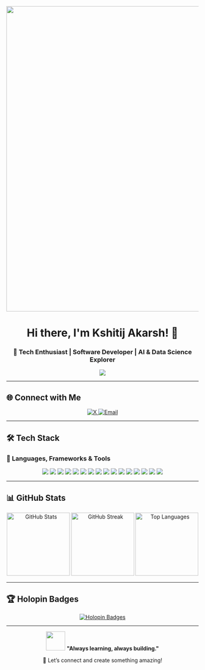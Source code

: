 <!-- Banner -->
<p align="center">
  <img src="https://user-images.githubusercontent.com/74038190/251003973-3a8f97f1-95b2-4e42-a9a6-3c3672d17b52.gif" width="800px">
</p>

<h1 align="center"> 
  Hi there, I'm Kshitij Akarsh! 👋  
</h1>
<h3 align="center">🚀 Tech Enthusiast | Software Developer | AI & Data Science Explorer</h3>

<p align="center">
  <img src="https://readme-typing-svg.herokuapp.com?color=%2300F700&size=22&center=true&vCenter=true&width=500&lines=Welcome+to+my+GitHub+profile!;Coding+is+an+art!;Always+learning+%26+building!" />
</p>

---

## 🌐 Connect with Me  
<p align="center">
  <a href="https://x.com/kshitijakarsh">
    <img src="https://img.shields.io/badge/X-%23000000.svg?style=for-the-badge&logo=X&logoColor=white" alt="X" />
  </a>
  <a href="mailto:kshitijakarsh@gmail.com">
    <img src="https://img.shields.io/badge/Email-D14836?style=for-the-badge&logo=gmail&logoColor=white" alt="Email" />
  </a>
</p>

---

## 🛠 Tech Stack  

### 🚀 Languages, Frameworks & Tools  
<p align="center">
  <img src="https://img.shields.io/badge/javascript-%23323330.svg?style=for-the-badge&logo=javascript&logoColor=%23F7DF1E">
  <img src="https://img.shields.io/badge/typescript-%23007ACC.svg?style=for-the-badge&logo=typescript&logoColor=white">
  <img src="https://img.shields.io/badge/python-3670A0?style=for-the-badge&logo=python&logoColor=ffdd54">
  <img src="https://img.shields.io/badge/c-%2300599C.svg?style=for-the-badge&logo=c&logoColor=white">
  <img src="https://img.shields.io/badge/java-%23ED8B00.svg?style=for-the-badge&logo=openjdk&logoColor=white">
  <img src="https://img.shields.io/badge/r-%23276DC3.svg?style=for-the-badge&logo=r&logoColor=white">
  <img src="https://img.shields.io/badge/react-%2320232a.svg?style=for-the-badge&logo=react&logoColor=%2361DAFB">
  <img src="https://img.shields.io/badge/node.js-6DA55F?style=for-the-badge&logo=node.js&logoColor=white">
  <img src="https://img.shields.io/badge/express.js-%23404d59.svg?style=for-the-badge&logo=express&logoColor=%2361DAFB">
  <img src="https://img.shields.io/badge/django-%23092E20.svg?style=for-the-badge&logo=django&logoColor=white">
  <img src="https://img.shields.io/badge/MongoDB-%234ea94b.svg?style=for-the-badge&logo=mongodb&logoColor=white">
  <img src="https://img.shields.io/badge/mysql-4479A1.svg?style=for-the-badge&logo=mysql&logoColor=white">
  <img src="https://img.shields.io/badge/vercel-%23000000.svg?style=for-the-badge&logo=vercel&logoColor=white">
  <img src="https://img.shields.io/badge/Render-%46E3B7.svg?style=for-the-badge&logo=render&logoColor=white">
  <img src="https://img.shields.io/badge/figma-%23F24E1E.svg?style=for-the-badge&logo=figma&logoColor=white">
  <img src="https://img.shields.io/badge/Canva-%2300C4CC.svg?style=for-the-badge&logo=Canva&logoColor=white">
</p>

---

## 📊 GitHub Stats  
<p align="center">
  <img src="https://github-readme-stats.vercel.app/api?username=kshitijakarsh&theme=gotham&hide_border=false&include_all_commits=true&count_private=true" height="165" alt="GitHub Stats" />
  <img src="https://github-readme-streak-stats.herokuapp.com/?user=kshitijakarsh&theme=gotham&hide_border=false" height="165" alt="GitHub Streak" />
  <img src="https://github-readme-stats.vercel.app/api/top-langs/?username=kshitijakarsh&theme=gotham&hide_border=false&include_all_commits=true&count_private=true&layout=compact" height="165" alt="Top Languages" />
</p>

---

## 🏆 Holopin Badges  
<p align="center">
  <a href="https://holopin.io/@kshitijakarsh">
    <img src="https://holopin.me/kshitijakarsh" alt="Holopin Badges" />
  </a>
</p>

---

<p align="center">
  <img src="https://media.giphy.com/media/l1J9u3TZfpmeDLkD6/giphy.gif" width="50px">
  <b>"Always learning, always building."</b>
</p>

<p align="center">
  🚀 Let’s connect and create something amazing!
</p>

